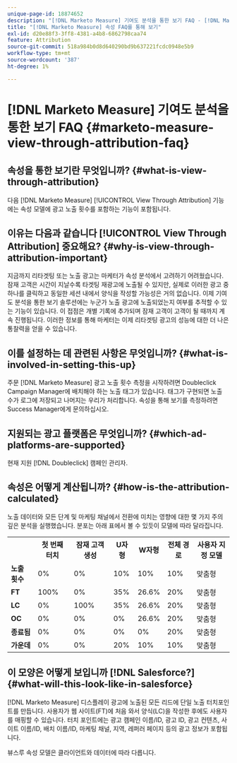 ```yaml
---
unique-page-id: 18874652
description: "[!DNL Marketo Measure] 기여도 분석을 통한 보기 FAQ - [!DNL Marketo Measure]"
title: "[!DNL Marketo Measure] 속성 FAQ를 통해 보기"
exl-id: d20e88f3-3ff8-4381-a4b8-6862798caa74
feature: Attribution
source-git-commit: 518a984b0d8d640290bd9b637221fcdc0948e5b9
workflow-type: tm+mt
source-wordcount: '387'
ht-degree: 1%

---
```


# [!DNL Marketo Measure] 기여도 분석을 통한 보기 FAQ {#marketo-measure-view-through-attribution-faq}

## 속성을 통한 보기란 무엇입니까? {#what-is-view-through-attribution}

다음 [!DNL Marketo Measure] [!UICONTROL View Through Attribution] 기능에는 속성 모델에 광고 노출 횟수를 포함하는 기능이 포함됩니다.

## 이유는 다음과 같습니다 [!UICONTROL View Through Attribution] 중요해요? {#why-is-view-through-attribution-important}

지금까지 리타겟팅 또는 노출 광고는 마케터가 속성 분석에서 고려하기 어려웠습니다. 잠재 고객은 시간이 지날수록 타겟팅 재광고에 노출될 수 있지만, 실제로 이러한 광고 중 하나를 클릭하고 동일한 세션 내에서 양식을 작성할 가능성은 거의 없습니다. 이제 기여도 분석을 통한 보기 솔루션에는 누군가 노출 광고에 노출되었는지 여부를 추적할 수 있는 기능이 있습니다. 이 접점은 개별 기록에 추가되며 잠재 고객이 고객이 될 때까지 계속 진행됩니다. 이러한 정보를 통해 마케터는 이제 리타겟팅 광고의 성능에 대한 더 나은 통찰력을 얻을 수 있습니다.

## 이를 설정하는 데 관련된 사항은 무엇입니까? {#what-is-involved-in-setting-this-up}

주문 [!DNL Marketo Measure] 광고 노출 횟수 측정을 시작하려면 Doubleclick Campaign Manager에 배치해야 하는 노출 태그가 있습니다. 태그가 구현되면 노출 수가 로그에 저장되고 나머지는 우리가 처리합니다. 속성을 통해 보기를 측정하려면 Success Manager에게 문의하십시오.

## 지원되는 광고 플랫폼은 무엇입니까? {#which-ad-platforms-are-supported}

현재 지원 [!DNL Doubleclick] 캠페인 관리자.

## 속성은 어떻게 계산됩니까? {#how-is-the-attribution-calculated}

노출 데이터와 모든 단계 및 마케팅 채널에서 전환에 미치는 영향에 대한 몇 가지 주의 깊은 분석을 실행했습니다. 분포는 아래 표에서 볼 수 있듯이 모델에 따라 달라집니다.

<table> 
 <colgroup> 
  <col> 
  <col> 
  <col> 
  <col> 
  <col> 
  <col> 
  <col> 
 </colgroup> 
 <tbody> 
  <tr> 
   <th><br></th> 
   <th>첫 번째 터치</th> 
   <th>잠재 고객 생성</th> 
   <th>U자형</th> 
   <th>W자형</th> 
   <th>전체 경로</th> 
   <th>사용자 지정 모델</th> 
  </tr> 
  <tr> 
   <td><strong>노출 횟수</strong></td> 
   <td>0%</td> 
   <td>0%</td> 
   <td>10%</td> 
   <td>10%</td> 
   <td>10%</td> 
   <td>맞춤형</td> 
  </tr> 
  <tr> 
   <td><strong>FT</strong></td> 
   <td>100%</td> 
   <td>0%</td> 
   <td>35%</td> 
   <td>26.6%</td> 
   <td>20%</td> 
   <td>맞춤형</td> 
  </tr> 
  <tr> 
   <td><strong>LC</strong></td> 
   <td>0%</td> 
   <td>100%</td> 
   <td>35%</td> 
   <td>26.6%</td> 
   <td>20%</td> 
   <td>맞춤형</td> 
  </tr> 
  <tr> 
   <td><strong>OC</strong></td> 
   <td>0%</td> 
   <td>0%</td> 
   <td>0%</td> 
   <td>26.6%</td> 
   <td>20%</td> 
   <td>맞춤형</td> 
  </tr> 
  <tr> 
   <td><strong>종료됨</strong></td> 
   <td>0%</td> 
   <td>0%</td> 
   <td>0%</td> 
   <td>0%</td> 
   <td>20%</td> 
   <td>맞춤형</td> 
  </tr> 
  <tr> 
   <td><strong>가운데</strong></td> 
   <td>0%</td> 
   <td>0%</td> 
   <td>20%</td> 
   <td>10%</td> 
   <td>10%</td> 
   <td>맞춤형</td> 
  </tr> 
 </tbody> 
</table>

## 이 모양은 어떻게 보입니까 [!DNL Salesforce?] {#what-will-this-look-like-in-salesforce}

[!DNL Marketo Measure] 디스플레이 광고에 노출된 모든 리드에 단일 노출 터치포인트를 만듭니다. 사용자가 웹 사이트(FT)에 처음 와서 양식(LC)을 작성한 후에도 사용자를 매핑할 수 있습니다. 터치 포인트에는 광고 캠페인 이름/ID, 광고 ID, 광고 컨텐츠, 사이트 이름/ID, 배치 이름/ID, 마케팅 채널, 지역, 레퍼러 페이지 등의 광고 정보가 포함됩니다.

뷰스루 속성 모델은 클라이언트와 데이터에 따라 다릅니다.
